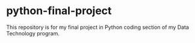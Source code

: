 # python-final-project
This repository is for my final project in Python coding section of my Data Technology program.
